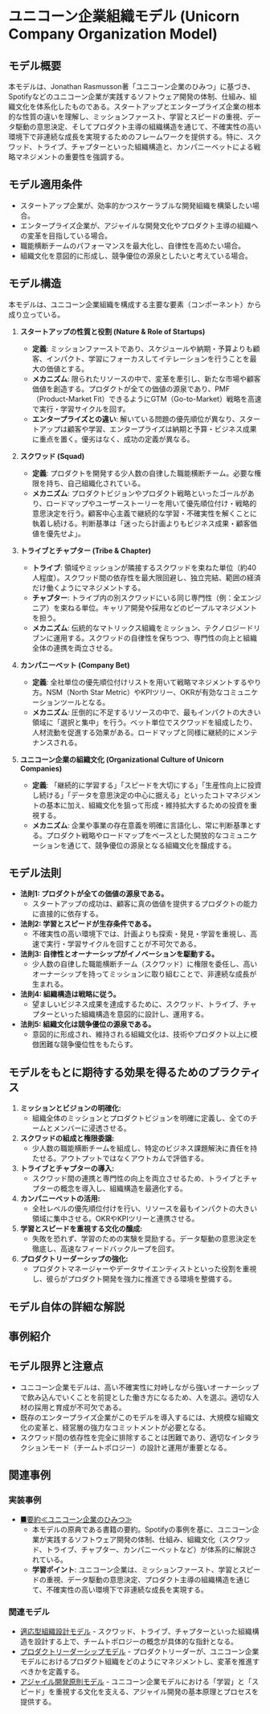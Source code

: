 # ユニコーン企業組織モデル (Unicorn Company Organization Model)

## モデル概要
本モデルは、Jonathan Rasmusson著「ユニコーン企業のひみつ」に基づき、Spotifyなどのユニコーン企業が実践するソフトウェア開発の体制、仕組み、組織文化を体系化したものである。スタートアップとエンタープライズ企業の根本的な性質の違いを理解し、ミッションファースト、学習とスピードの重視、データ駆動の意思決定、そしてプロダクト主導の組織構造を通じて、不確実性の高い環境下で非連続な成長を実現するためのフレームワークを提供する。特に、スクワッド、トライブ、チャプターといった組織構造と、カンパニーベットによる戦略マネジメントの重要性を強調する。

## モデル適用条件
- スタートアップ企業が、効率的かつスケーラブルな開発組織を構築したい場合。
- エンタープライズ企業が、アジャイルな開発文化やプロダクト主導の組織への変革を目指している場合。
- 職能横断チームのパフォーマンスを最大化し、自律性を高めたい場合。
- 組織文化を意図的に形成し、競争優位の源泉としたいと考えている場合。

## モデル構造
本モデルは、ユニコーン企業組織を構成する主要な要素（コンポーネント）から成り立っている。

1.  **スタートアップの性質と役割 (Nature & Role of Startups)**
    -   **定義**: ミッションファーストであり、スケジュールや納期・予算よりも顧客、インパクト、学習にフォーカスしてイテレーションを行うことを最大の価値とする。
    -   **メカニズム**: 限られたリソースの中で、変革を牽引し、新たな市場や顧客価値を創造する。プロダクトが全ての価値の源泉であり、PMF（Product-Market Fit）できるようにGTM（Go-to-Market）戦略を高速で実行・学習サイクルを回す。
    -   **エンタープライズとの違い**: 解いている問題の優先順位が異なり、スタートアップは顧客や学習、エンタープライズは納期と予算・ビジネス成果に重点を置く。優劣はなく、成功の定義が異なる。

2.  **スクワッド (Squad)**
    -   **定義**: プロダクトを開発する少人数の自律した職能横断チーム。必要な権限を持ち、自己組織化されている。
    -   **メカニズム**: プロダクトビジョンやプロダクト戦略といったゴールがあり、ロードマップやユーザーストーリーを用いて優先順位付け・戦略的意思決定を行う。顧客中心主義で継続的な学習・不確実性を解くことに執着し続ける。判断基準は「迷ったら計画よりもビジネス成果・顧客価値を優先せよ」。

3.  **トライブとチャプター (Tribe & Chapter)**
    -   **トライブ**: 領域やミッションが隣接するスクワッドを束ねた単位（約40人程度）。スクワッド間の依存性を最大限回避し、独立完結、範囲の経済だけ働くようにマネジメントする。
    -   **チャプター**: トライブ内の別スクワッドにいる同じ専門性（例：全エンジニア）を束ねる単位。キャリア開発や採用などのピープルマネジメントを担う。
    -   **メカニズム**: 伝統的なマトリックス組織をミッション、テクノロジードリブンに運用する。スクワッドの自律性を保ちつつ、専門性の向上と組織全体の連携を両立させる。

4.  **カンパニーベット (Company Bet)**
    -   **定義**: 全社単位の優先順位付けリストを用いて戦略マネジメントするやり方。NSM（North Star Metric）やKPIツリー、OKRが有効なコミュニケーションツールとなる。
    -   **メカニズム**: 圧倒的に不足するリソースの中で、最もインパクトの大きい領域に「選択と集中」を行う。ベット単位でスクワッドを組成したり、人材流動を促進する効果がある。ロードマップと同様に継続的にメンテナンスされる。

5.  **ユニコーン企業の組織文化 (Organizational Culture of Unicorn Companies)**
    -   **定義**: 「継続的に学習する」「スピードを大切にする」「生産性向上に投資し続ける」「データを意思決定の中心に据える」といったコトマネジメントの基本に加え、組織文化を狙って形成・維持拡大するための投資を重視する。
    -   **メカニズム**: 企業や事業の存在意義を明確に言語化し、常に判断基準とする。プロダクト戦略やロードマップをベースとした開放的なコミュニケーションを通じて、競争優位の源泉となる組織文化を醸成する。

## モデル法則
- **法則1: プロダクトが全ての価値の源泉である。**
  -   スタートアップの成功は、顧客に真の価値を提供するプロダクトの能力に直接的に依存する。
- **法則2: 学習とスピードが生存条件である。**
  -   不確実性の高い環境下では、計画よりも探索・発見・学習を重視し、高速で実行・学習サイクルを回すことが不可欠である。
- **法則3: 自律性とオーナーシップがイノベーションを駆動する。**
  -   少人数の自律した職能横断チーム（スクワッド）に権限を委任し、高いオーナーシップを持ってミッションに取り組むことで、非連続な成長が生まれる。
- **法則4: 組織構造は戦略に従う。**
  -   望ましいビジネス成果を達成するために、スクワッド、トライブ、チャプターといった組織構造を意図的に設計し、運用する。
- **法則5: 組織文化は競争優位の源泉である。**
  -   意図的に形成され、維持される組織文化は、技術やプロダクト以上に模倣困難な競争優位性をもたらす。

## モデルをもとに期待する効果を得るためのプラクティス
1.  **ミッションとビジョンの明確化:**
    -   組織全体のミッションとプロダクトビジョンを明確に定義し、全てのチームとメンバーに浸透させる。
2.  **スクワッドの組成と権限委譲:**
    -   少人数の職能横断チームを組成し、特定のビジネス課題解決に責任を持たせる。アウトプットではなくアウトカムで評価する。
3.  **トライブとチャプターの導入:**
    -   スクワッド間の連携と専門性の向上を両立させるため、トライブとチャプターの概念を導入し、組織構造を最適化する。
4.  **カンパニーベットの活用:**
    -   全社レベルの優先順位付けを行い、リソースを最もインパクトの大きい領域に集中させる。OKRやKPIツリーと連携させる。
5.  **学習とスピードを重視する文化の醸成:**
    -   失敗を恐れず、学習のための実験を奨励する。データ駆動の意思決定を徹底し、高速なフィードバックループを回す。
6.  **プロダクトリーダーシップの強化:**
    -   プロダクトマネージャーやデータサイエンティストといった役割を重視し、彼らがプロダクト開発を強力に推進できる環境を整備する。

## モデル自体の詳細な解説

## 事例紹介

## モデル限界と注意点
- ユニコーン企業モデルは、高い不確実性に対峙しながら強いオーナーシップで飲み込んでいくことを前提とした働き方になるため、人を選ぶ。適切な人材の採用と育成が不可欠である。
- 既存のエンタープライズ企業がこのモデルを導入するには、大規模な組織文化の変革と、経営層の強力なコミットメントが必要となる。
- スクワッド間の依存性を完全に排除することは困難であり、適切なインタラクションモード（チームトポロジー）の設計と運用が重要となる。

## 関連事例

### 実装事例
- [■要約≪ユニコーン企業のひみつ≫](https://ty25148248.hatenablog.com/entry/2024/08/17/100000)
  -   本モデルの原典である書籍の要約。Spotifyの事例を基に、ユニコーン企業が実践するソフトウェア開発の体制、仕組み、組織文化（スクワッド、トライブ、チャプター、カンパニーベットなど）が体系的に解説されている。
  -   **学習ポイント**: ユニコーン企業は、ミッションファースト、学習とスピードの重視、データ駆動の意思決定、プロダクト主導の組織構造を通じて、不確実性の高い環境下で非連続な成長を実現する。

### 関連モデル
- [適応型組織設計モデル](../EngingeeringManager/適応型組織設計モデル.md) - スクワッド、トライブ、チャプターといった組織構造を設計する上で、チームトポロジーの概念が具体的な指針となる。
- [プロダクトリーダーシップモデル](../ProductManager/プロダクトリーダーシップモデル.md) - プロダクトリーダーが、ユニコーン企業モデルにおけるプロダクト組織をどのようにマネジメントし、変革を推進すべきかを定義する。
- [アジャイル開発原則モデル](../EngingeeringManager/アジャイル開発原則モデル.md) - ユニコーン企業モデルにおける「学習」と「スピード」を重視する文化を支える、アジャイル開発の基本原理とプロセスを提供する。
